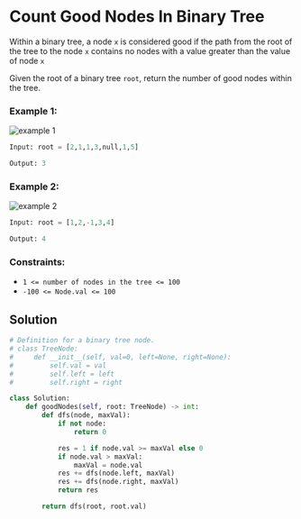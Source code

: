 # Count Good Nodes In Binary Tree
Within a binary tree, a node `x` is considered good if the path from the root of the tree to the node `x` contains no nodes with a value greater than the value of node `x`

Given the root of a binary tree `root`, return the number of good nodes within the tree.

### Example 1:

![example 1](https://imagedelivery.net/CLfkmk9Wzy8_9HRyug4EVA/9bf374f1-71fe-469e-2840-5d223d9d1b00/public)

```python
Input: root = [2,1,1,3,null,1,5]

Output: 3
```

### Example 2:

![example 2](https://imagedelivery.net/CLfkmk9Wzy8_9HRyug4EVA/8df65da7-abac-4948-9a92-0bc7a8dda100/public)

```python
Input: root = [1,2,-1,3,4]

Output: 4
```

### Constraints:
- `1 <= number of nodes in the tree <= 100`
- `-100 <= Node.val <= 100`

## Solution
```python
# Definition for a binary tree node.
# class TreeNode:
#     def __init__(self, val=0, left=None, right=None):
#         self.val = val
#         self.left = left
#         self.right = right

class Solution:
    def goodNodes(self, root: TreeNode) -> int:
        def dfs(node, maxVal):
            if not node:
                return 0

            res = 1 if node.val >= maxVal else 0
            if node.val > maxVal:
                maxVal = node.val
            res += dfs(node.left, maxVal)
            res += dfs(node.right, maxVal)
            return res

        return dfs(root, root.val)
```